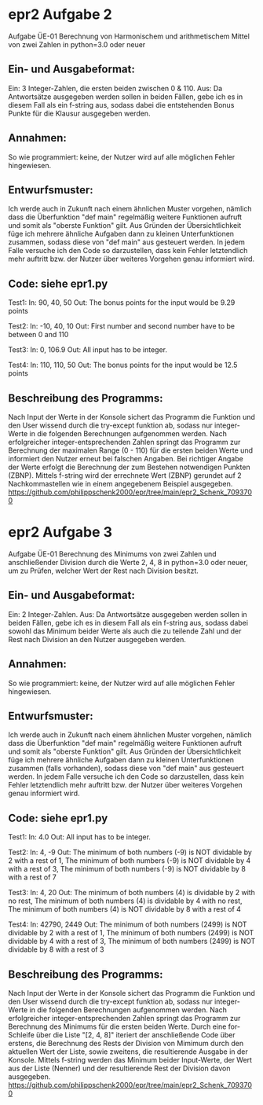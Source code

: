# epr2 Aufgabe 2
Aufgabe ÜE-01
Berechnung von Harmonischem und arithmetischem Mittel von zwei Zahlen in python=3.0 oder neuer

Ein- und Ausgabeformat:
------------------------------
Ein: 3 Integer-Zahlen, die ersten beiden zwischen 0 & 110.
Aus: Da Antwortsätze ausgegeben werden sollen in beiden Fällen, gebe ich es in diesem Fall als ein f-string aus, sodass dabei die entstehenden Bonus Punkte für die Klausur ausgegeben werden.

Annahmen:
------------------------------
So wie programmiert: keine, der Nutzer wird auf alle möglichen Fehler hingewiesen.

Entwurfsmuster:
------------------------------
Ich werde auch in Zukunft nach einem ähnlichen Muster vorgehen, nämlich dass die Überfunktion "def main" regelmäßig weitere Funktionen aufruft und somit als "oberste Funktion" gilt. 
Aus Gründen der Übersichtlichkeit füge ich mehrere ähnliche Aufgaben dann zu kleinen Unterfunktionen zusammen, sodass diese von "def main" aus gesteuert werden.
In jedem Falle versuche ich den Code so darzustellen, dass kein Fehler letztendlich mehr auftritt bzw. der Nutzer über weiteres Vorgehen genau informiert wird.

Code: siehe epr1.py
------------------------------
Test1:
In: 90, 40, 50
Out: The bonus points for the input would be 9.29 points

Test2:
In: -10, 40, 10
Out: First number and second number have to be between 0 and 110

Test3:
In: 0, 106.9
Out: All input has to be integer.

Test4: 
In: 110, 110, 50
Out: The bonus points for the input would be 12.5 points

Beschreibung des Programms:
------------------------------
Nach Input der Werte in der Konsole sichert das Programm die Funktion und den User wissend durch die try-except funktion ab, sodass nur integer-Werte in die folgenden Berechnungen aufgenommen werden.
Nach erfolgreicher integer-entsprechenden Zahlen springt das Programm zur Berechnung der maximalen Range (0 - 110) für die ersten beiden Werte und informiert den Nutzer erneut bei falschen Angaben.
Bei richtiger Angabe der Werte erfolgt die Berechnung der zum Bestehen notwendigen Punkten (ZBNP).
Mittels f-string wird der errechnete Wert (ZBNP) gerundet auf 2 Nachkommastellen wie in einem angegebenem Beispiel ausgegeben.
https://github.com/philippschenk2000/epr/tree/main/epr2_Schenk_7093700




# epr2 Aufgabe 3
Aufgabe ÜE-01
Berechnung des Minimums von zwei Zahlen und anschließender Division durch die Werte 2, 4, 8 in python=3.0 oder neuer, um zu Prüfen, welcher Wert der Rest nach Division besitzt.

Ein- und Ausgabeformat:
------------------------------
Ein: 2 Integer-Zahlen.
Aus: Da Antwortsätze ausgegeben werden sollen in beiden Fällen, gebe ich es in diesem Fall als ein f-string aus, sodass dabei sowohl das Minimum beider Werte als auch die zu teilende Zahl und der Rest nach Division an den Nutzer ausgegeben werden.

Annahmen:
------------------------------
So wie programmiert: keine, der Nutzer wird auf alle möglichen Fehler hingewiesen.

Entwurfsmuster:
------------------------------
Ich werde auch in Zukunft nach einem ähnlichen Muster vorgehen, nämlich dass die Überfunktion "def main" regelmäßig weitere Funktionen aufruft und somit als "oberste Funktion" gilt. 
Aus Gründen der Übersichtlichkeit füge ich mehrere ähnliche Aufgaben dann zu kleinen Unterfunktionen zusammen (falls vorhanden), sodass diese von "def main" aus gesteuert werden.
In jedem Falle versuche ich den Code so darzustellen, dass kein Fehler letztendlich mehr auftritt bzw. der Nutzer über weiteres Vorgehen genau informiert wird.

Code: siehe epr1.py
------------------------------
Test1:
In: 4.0
Out: All input has to be integer.

Test2:
In: 4, -9
Out: The minimum of both numbers (-9) is NOT dividable by 2 with a rest of 1, 
The minimum of both numbers (-9) is NOT dividable by 4 with a rest of 3,
The minimum of both numbers (-9) is NOT dividable by 8 with a rest of 7

Test3:
In: 4, 20
Out: The minimum of both numbers (4) is dividable by 2 with no rest,
The minimum of both numbers (4) is dividable by 4 with no rest,
The minimum of both numbers (4) is NOT dividable by 8 with a rest of 4

Test4: 
In: 42790, 2449
Out: The minimum of both numbers (2499) is NOT dividable by 2 with a rest of 1,
The minimum of both numbers (2499) is NOT dividable by 4 with a rest of 3,
The minimum of both numbers (2499) is NOT dividable by 8 with a rest of 3

Beschreibung des Programms:
------------------------------
Nach Input der Werte in der Konsole sichert das Programm die Funktion und den User wissend durch die try-except funktion ab, sodass nur integer-Werte in die folgenden Berechnungen aufgenommen werden.
Nach erfolgreicher integer-entsprechenden Zahlen springt das Programm zur Berechnung des Minimums für die ersten beiden Werte.
Durch eine for-Schleife über die Liste "[2, 4, 8]" iteriert der anschließende Code über erstens, die Berechnung des Rests der Division von Mimimum durch den aktuellen Wert der Liste,
sowie zweitens, die resultierende Ausgabe in der Konsole.
Mittels f-string werden das Minimum beider Input-Werte, der Wert aus der Liste (Nenner) und der resultierende Rest der Division davon ausgegeben.
https://github.com/philippschenk2000/epr/tree/main/epr2_Schenk_7093700
